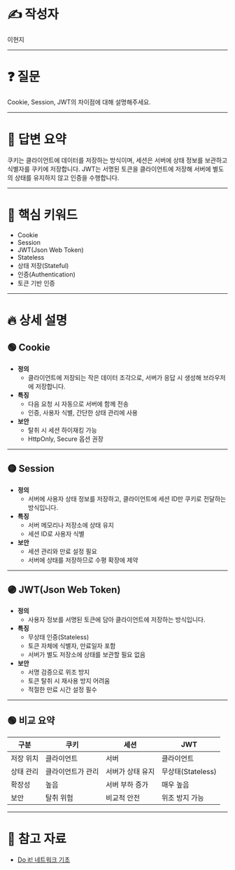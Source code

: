 # ✍️ 작성자
이현지

---

# ❓ 질문
Cookie, Session, JWT의 차이점에 대해 설명해주세요.

---

# 💬 답변 요약
쿠키는 클라이언트에 데이터를 저장하는 방식이며, 세션은 서버에 상태 정보를 보관하고 식별자를 쿠키에 저장합니다. JWT는 서명된 토큰을 클라이언트에 저장해 서버에 별도의 상태를 유지하지 않고 인증을 수행합니다.

---

# 🧠 핵심 키워드
- Cookie
- Session
- JWT(Json Web Token)
- Stateless
- 상태 저장(Stateful)
- 인증(Authentication)
- 토큰 기반 인증

---

# 🔥 상세 설명

## 🟢 Cookie
- **정의**
    - 클라이언트에 저장되는 작은 데이터 조각으로, 서버가 응답 시 생성해 브라우저에 저장합니다.
- **특징**
    - 다음 요청 시 자동으로 서버에 함께 전송
    - 인증, 사용자 식별, 간단한 상태 관리에 사용
- **보안**
    - 탈취 시 세션 하이재킹 가능
    - HttpOnly, Secure 옵션 권장

---

## 🟡 Session
- **정의**
    - 서버에 사용자 상태 정보를 저장하고, 클라이언트에 세션 ID만 쿠키로 전달하는 방식입니다.
- **특징**
    - 서버 메모리나 저장소에 상태 유지
    - 세션 ID로 사용자 식별
- **보안**
    - 세션 관리와 만료 설정 필요
    - 서버에 상태를 저장하므로 수평 확장에 제약

---

## 🟣 JWT(Json Web Token)
- **정의**
    - 사용자 정보를 서명된 토큰에 담아 클라이언트에 저장하는 방식입니다.
- **특징**
    - 무상태 인증(Stateless)
    - 토큰 자체에 식별자, 만료일자 포함
    - 서버가 별도 저장소에 상태를 보관할 필요 없음
- **보안**
    - 서명 검증으로 위조 방지
    - 토큰 탈취 시 재사용 방지 어려움
    - 적절한 만료 시간 설정 필수

---

## 🟢 비교 요약
| 구분 | 쿠키 | 세션 | JWT |
|---|---|---|---|
| 저장 위치 | 클라이언트 | 서버 | 클라이언트 |
| 상태 관리 | 클라이언트가 관리 | 서버가 상태 유지 | 무상태(Stateless) |
| 확장성 | 높음 | 서버 부하 증가 | 매우 높음 |
| 보안 | 탈취 위험 | 비교적 안전 | 위조 방지 가능 |

---

# 🔗 참고 자료
- [Do it! 네트워크 기초](https://product.kyobobook.co.kr/detail/S000213766983)
